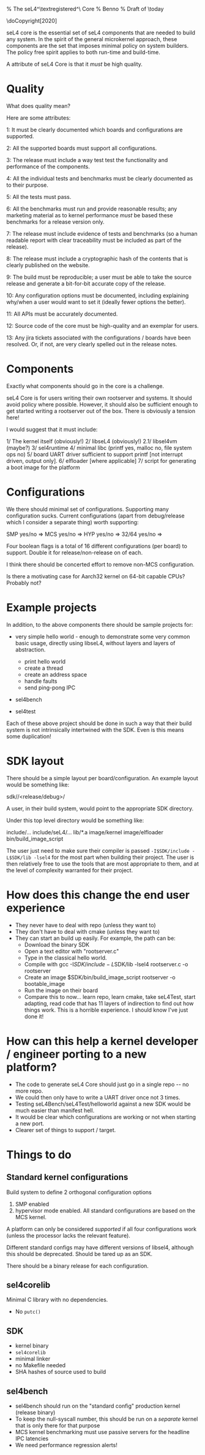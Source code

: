 % The seL4^\textregistered^\ Core
% Benno
% Draft of \today
<!--
	Use the above to set title, author and date.
	First use of seL4 must have registered trademark sign, as above.
	Date is optional; if no date is given, author(s) is optional.
-->

<!--
	Copyright 2020, Ben Leslie, Gernot Heiser
	SPDX-License-Identifier: CC-BY-SA-4.0
-->
	
\doCopyright[2020]
<!--
	Keep the above command at the top to produce the copyright note,
	the argument is the copyright year; if omitted (incl brackets),
	it defaults to the year of build.
-->

seL4 core is the essential set of seL4 components that are needed to build any system.
In the spirit of the general microkernel approach, these components are the set that imposes minimal policy on system builders.
The policy free spirit applies to both run-time and build-time.

A attribute of seL4 Core is that it *must* be high quality.


# Quality

What does quality mean?

Here are some attributes:

1: It must be clearly documented which boards and configurations are supported.

2: All the supported boards must support all configurations.

3: The release must include a way test test the functionality and performance of the components.

4: All the individual tests and benchmarks must be clearly documented as to their purpose.

5: All the tests must pass.

6: All the benchmarks must run and provide reasonable results; any marketing material as to kernel performance *must* be based these benchmarks for a release version only.

7: The release must include evidence of tests and benchmarks (so a human readable report with clear traceability must be included as part of the release).

8: The release must include a cryptographic hash of the contents that is clearly published on the website.

9: The build must be reproducible; a user must be able to take the source release and generate a bit-for-bit accurate copy of the release.

10: Any configuration options must be documented, including explaining why/when a user would want to set it (ideally fewer options the better).

11: All APIs must be accurately documented.

12: Source code of the core must be high-quality and an exemplar for users.

13: Any jira tickets associated with the configurations / boards have been resolved. Or, if not, are very clearly spelled out in the release notes.


# Components

Exactly what components should go in the core is a challenge.

seL4 Core is for users writing their own rootserver and systems.
It should avoid policy where possible.
However, it should also be sufficient enough to get started writing a rootserver out of the box.
There is obviously a tension here!

I would suggest that it must include:

1/ The kernel itself (obviously!)
2/ libseL4 (obviously!)
2.1/ libsel4vm (maybe?)
3/ sel4runtime
4/ minimal libc (printf yes, malloc no, file system ops no)
5/ board UART driver sufficient to support printf [not interrupt driven, output only].
6/ elfloader [where applicable]
7/ script for generating a boot image for the platform


# Configurations

We there should minimal set of configurations.
Supporting many configuration sucks.
Current configurations (apart from debug/release which I consider a separate thing) worth supporting:

 SMP    yes/no =>
 MCS    yes/no =>
 HYP    yes/no =>
 32/64  yes/no =>

Four boolean flags is a total of 16 different configurations (per board) to support.
Double it for release/non-release on of each.

I think there should be concerted effort to remove non-MCS configuration.

Is there a motivating case for Aarch32 kernel on 64-bit capable CPUs? Probably not?


# Example projects

In addition, to the above components there should be sample projects for:

* very simple hello world - enough to demonstrate some very common basic usage, directly using libseL4, without layers and layers of abstraction.
   - print hello world
   - create a thread
   - create an address space
   - handle faults
   - send ping-pong IPC

* sel4bench

* sel4test

Each of these above project should be done in such a way that their build system is not intrinsically intertwined with the SDK.
Even is this means some duplication!


# SDK layout

There should be a simple layout per board/configuration. An example layout would be something like:

   sdk/<board name>/<release/debug>/<config name>

A user, in their build system, would point to the appropriate SDK directory.

Under this top level directory would be something like:

   include/...
   include/seL4/...
   lib/*.a
   image/kernel
   image/elfloader
   bin/build_image_script

The user just need to make sure their compiler is passed `-I$SDK/include -L$SDK/lib -lsel4` for the most part when building their project.
The user is then relatively free to use the tools that are most appropriate to them, and at the level of complexity warranted for their project.


# How does this change the end user experience

- They never have to deal with repo (unless they want to)
- They don't have to deal with cmake (unless they want to)
- They can start an build up easily. For example, the path can be:
  - Download the binary SDK
  - Open a text editor with "rootserver.c"
  - Type in the classical hello world.
  - Compile with gcc -I$SDK/include -L$SDK/lib -lsel4 rootserver.c -o rootserver
  - Create an image  $SDK/bin/build_image_script rootserver -o bootable_image
  - Run the image on their board
  - Compare this to now... learn repo, learn cmake, take seL4Test, start adapting, read code that
    has 11 layers of indirection to find out how things work. This is a horrible experience. I
    should know I've just done it!

# How can this help a kernel developer / engineer porting to a new platform?

 - The code to generate seL4 Core should just go in a single repo -- no more repo.
 - We could then only have to write a UART driver once not 3 times.
 - Testing seL4Bench/seL4Test/helloworld against a new SDK would be much easier than manifest hell.
 - It would be clear which configurations are working or not when starting a new port.
 - Clearer set of things to support / target.

# Things to do

## Standard kernel configurations

Build system to define 2 orthogonal configuration options
1. SMP enabled
2. hypervisor mode enabled.
All standard configurations are based on the MCS kernel.

A platform can only be considered *supported* if all four
configurations work (unless the processor lacks the relevant feature).

Different standard configs may have different versions of libsel4,
although this should be deprecated. Should be tared up as an SDK.

There should be a binary release for each configuration.

## sel4corelib

Minimal C library with no dependencies.

* No `putc()`

## SDK

* kernel binary
* `sel4corelib`
* minimal linker
* no Makefile needed
* SHA hashes of source used to build

## sel4bench

* sel4bench should run on the "standard config" production kernel
  (release binary)
* To keep the null-syscall number, this should be run on a *separate*
kernel that is only there for that purpose
* MCS kernel benchmarking must use passive servers for the headline
IPC latencies
* We need performance regression alerts!
